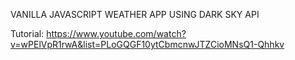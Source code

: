 VANILLA JAVASCRIPT WEATHER APP USING DARK SKY API


Tutorial: https://www.youtube.com/watch?v=wPElVpR1rwA&list=PLoGQGF10ytCbmcnwJTZCioMNsQ1-Qhhkv
